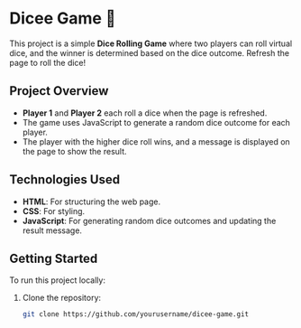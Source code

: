 # Dicee Game 🎲

This project is a simple **Dice Rolling Game** where two players can roll virtual dice, and the winner is determined based on the dice outcome. Refresh the page to roll the dice!

## Project Overview

- **Player 1** and **Player 2** each roll a dice when the page is refreshed.
- The game uses JavaScript to generate a random dice outcome for each player.
- The player with the higher dice roll wins, and a message is displayed on the page to show the result.

## Technologies Used

- **HTML**: For structuring the web page.
- **CSS**: For styling.
- **JavaScript**: For generating random dice outcomes and updating the result message.

## Getting Started

To run this project locally:

1. Clone the repository:
   ```bash
   git clone https://github.com/yourusername/dicee-game.git
